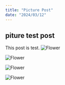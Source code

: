 ```yaml
---
title: "Picture Post"
date: "2024/03/12"
---
```


## piture test post

This post is test.
![Flower](/flower.png?raw=true)

![Flower]({{site.url}}/content/test2/flower.png?raw=true)

![Flower](https://yokomac.github.io/blog/content/test2/flower.png?raw=true)

<img src="{{site.url}}/content/test2/flower.png?raw=true" alt="Flower"/>